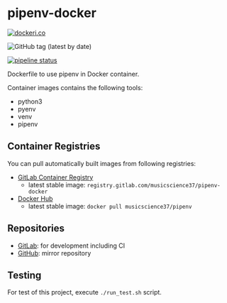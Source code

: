 # pipenv-docker

[![dockeri.co](https://dockeri.co/image/musicscience37/pipenv)](https://hub.docker.com/r/musicscience37/pipenv)

![GitHub tag (latest by date)](https://img.shields.io/github/v/tag/MusicScience37/pipenv-docker?label=latest)

[![pipeline status](https://gitlab.com/musicscience37/pipenv-docker/badges/develop/pipeline.svg)](https://gitlab.com/musicscience37/pipenv-docker/commits/develop)

Dockerfile to use pipenv in Docker container.

Container images contains the following tools:

- python3
- pyenv
- venv
- pipenv

## Container Registries

You can pull automatically built images from following registries:

- [GitLab Container Registry](https://gitlab.com/musicscience37/pipenv-docker/container_registry)
  - latest stable image: `registry.gitlab.com/musicscience37/pipenv-docker`
- [Docker Hub](https://hub.docker.com/r/musicscience37/pipenv)
  - latest stable image: `docker pull musicscience37/pipenv`

## Repositories

- [GitLab](https://gitlab.com/musicscience37/pipenv-docker):
  for development including CI
- [GitHub](https://github.com/MusicScience37/pipenv-docker):
  mirror repository

## Testing

For test of this project,
execute `./run_test.sh` script.
